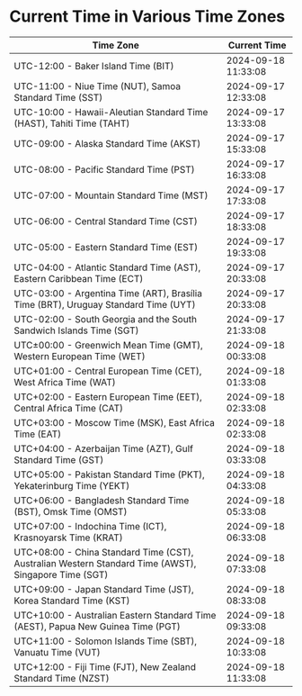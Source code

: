 # Current Time in Various Time Zones

| Time Zone | Current Time |
|-----------|--------------|
| UTC-12:00 - Baker Island Time (BIT) | 2024-09-18 11:33:08 |
| UTC-11:00 - Niue Time (NUT), Samoa Standard Time (SST) | 2024-09-17 12:33:08 |
| UTC-10:00 - Hawaii-Aleutian Standard Time (HAST), Tahiti Time (TAHT) | 2024-09-17 13:33:08 |
| UTC-09:00 - Alaska Standard Time (AKST) | 2024-09-17 15:33:08 |
| UTC-08:00 - Pacific Standard Time (PST) | 2024-09-17 16:33:08 |
| UTC-07:00 - Mountain Standard Time (MST) | 2024-09-17 17:33:08 |
| UTC-06:00 - Central Standard Time (CST) | 2024-09-17 18:33:08 |
| UTC-05:00 - Eastern Standard Time (EST) | 2024-09-17 19:33:08 |
| UTC-04:00 - Atlantic Standard Time (AST), Eastern Caribbean Time (ECT) | 2024-09-17 20:33:08 |
| UTC-03:00 - Argentina Time (ART), Brasília Time (BRT), Uruguay Standard Time (UYT) | 2024-09-17 20:33:08 |
| UTC-02:00 - South Georgia and the South Sandwich Islands Time (SGT) | 2024-09-17 21:33:08 |
| UTC±00:00 - Greenwich Mean Time (GMT), Western European Time (WET) | 2024-09-18 00:33:08 |
| UTC+01:00 - Central European Time (CET), West Africa Time (WAT) | 2024-09-18 01:33:08 |
| UTC+02:00 - Eastern European Time (EET), Central Africa Time (CAT) | 2024-09-18 02:33:08 |
| UTC+03:00 - Moscow Time (MSK), East Africa Time (EAT) | 2024-09-18 02:33:08 |
| UTC+04:00 - Azerbaijan Time (AZT), Gulf Standard Time (GST) | 2024-09-18 03:33:08 |
| UTC+05:00 - Pakistan Standard Time (PKT), Yekaterinburg Time (YEKT) | 2024-09-18 04:33:08 |
| UTC+06:00 - Bangladesh Standard Time (BST), Omsk Time (OMST) | 2024-09-18 05:33:08 |
| UTC+07:00 - Indochina Time (ICT), Krasnoyarsk Time (KRAT) | 2024-09-18 06:33:08 |
| UTC+08:00 - China Standard Time (CST), Australian Western Standard Time (AWST), Singapore Time (SGT) | 2024-09-18 07:33:08 |
| UTC+09:00 - Japan Standard Time (JST), Korea Standard Time (KST) | 2024-09-18 08:33:08 |
| UTC+10:00 - Australian Eastern Standard Time (AEST), Papua New Guinea Time (PGT) | 2024-09-18 09:33:08 |
| UTC+11:00 - Solomon Islands Time (SBT), Vanuatu Time (VUT) | 2024-09-18 10:33:08 |
| UTC+12:00 - Fiji Time (FJT), New Zealand Standard Time (NZST) | 2024-09-18 11:33:08 |
